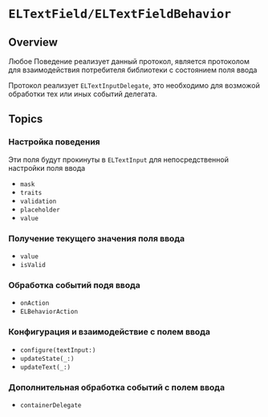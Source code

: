 # ``ELTextField/ELTextFieldBehavior``

## Overview

Любое Поведение реализует данный протокол, является протоколом для взаимодействия потребителя библиотеки с состоянием поля ввода

Протокол реализует ``ELTextInputDelegate``, это необходимо для возможой обработки тех или иных событий делегата.

## Topics

### Настройка поведения

Эти поля будут прокинуты в ``ELTextInput`` для непосредственной настройки поля ввода

- ``mask``
- ``traits``
- ``validation``
- ``placeholder``
- ``value``

### Получение текущего значения поля ввода

- ``value``
- ``isValid``

### Обработка событий подя ввода

- ``onAction``
- ``ELBehaviorAction``

### Конфигурация и взаимодействие с полем ввода

- ``configure(textInput:)``
- ``updateState(_:)``
- ``updateText(_:)``

### Дополнительная обработка событий с полем ввода

- ``containerDelegate``
